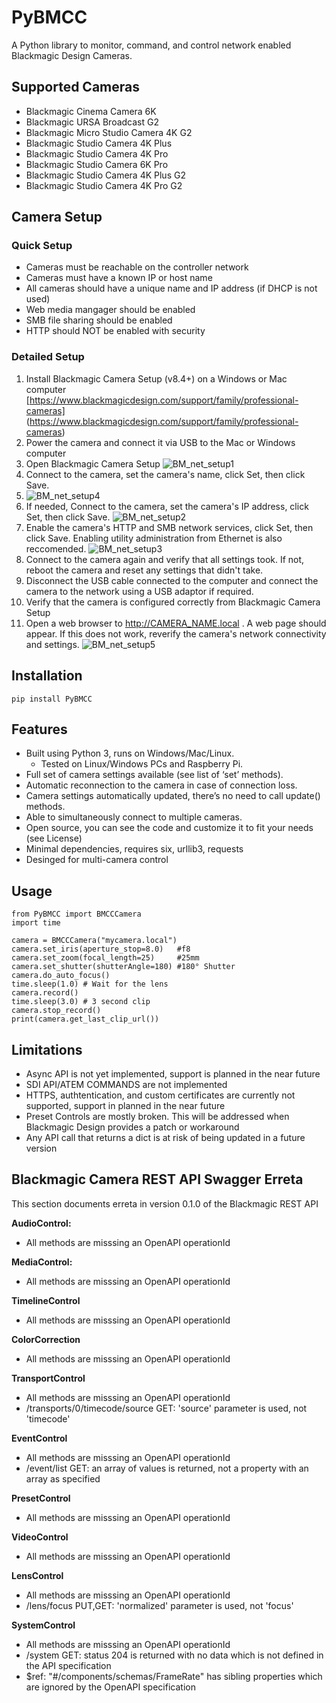 # PyBMCC

A Python library to monitor, command, and control network enabled Blackmagic Design Cameras.

## Supported Cameras
- Blackmagic Cinema Camera 6K
- Blackmagic URSA Broadcast G2
- Blackmagic Micro Studio Camera 4K G2
- Blackmagic Studio Camera 4K Plus
- Blackmagic Studio Camera 4K Pro
- Blackmagic Studio Camera 6K Pro
- Blackmagic Studio Camera 4K Plus G2
- Blackmagic Studio Camera 4K Pro G2

## Camera Setup

### Quick Setup
- Cameras must be reachable on the controller network
- Cameras must have a known IP or host name
- All cameras should have a unique name and IP address (if DHCP is not used)
- Web media mangager should be enabled
- SMB file sharing should be enabled
- HTTP should NOT be enabled with security

### Detailed Setup
1. Install Blackmagic Camera Setup (v8.4+) on a Windows or Mac computer [https://www.blackmagicdesign.com/support/family/professional-cameras] (https://www.blackmagicdesign.com/support/family/professional-cameras)
2. Power the camera and connect it via USB to the Mac or Windows computer
3. Open Blackmagic Camera Setup ![BM_net_setup1](doc/images/BM_net_setup1.png)
4. Connect to the camera, set the camera's name, click Set, then click Save.
5. ![BM_net_setup4](doc/images/BM_net_setup4.png)
5. If needed, Connect to the camera, set the camera's IP address, click Set, then click Save.
![BM_net_setup2](doc/images/BM_net_setup2.png)
6. Enable the camera's HTTP and SMB network services, click Set, then click Save. Enabling utility administration from Ethernet is also reccomended.
![BM_net_setup3](doc/images/BM_net_setup3.png)
7. Connect to the camera again and verify that all settings took. If not, reboot the camera and reset any settings that didn't take.
8. Disconnect the USB cable connected to the computer and connect the camera to the network using a USB adaptor if required.
9. Verify that the camera is configured correctly from Blackmagic Camera Setup
10. Open a web browser to http://CAMERA_NAME.local . A web page should appear. If this does not work, reverify the camera's network connectivity and settings.
![BM_net_setup5](doc/images/BM_net_setup5.png)

## Installation
    pip install PyBMCC
    
## Features
- Built using Python 3, runs on Windows/Mac/Linux.
    - Tested on Linux/Windows PCs and Raspberry Pi.
- Full set of camera settings available (see list of ‘set’ methods).
- Automatic reconnection to the camera in case of connection loss.
- Camera settings automatically updated, there’s no need to call update() methods.
- Able to simultaneously connect to multiple cameras.
- Open source, you can see the code and customize it to fit your needs (see License)
- Minimal dependencies, requires six, urllib3, requests
- Desinged for multi-camera control

## Usage

    from PyBMCC import BMCCCamera
    import time
    
    camera = BMCCCamera("mycamera.local")
    camera.set_iris(aperture_stop=8.0)   #f8
    camera.set_zoom(focal_length=25)     #25mm
    camera.set_shutter(shutterAngle=180) #180° Shutter   
    camera.do_auto_focus()
    time.sleep(1.0) # Wait for the lens
    camera.record()
    time.sleep(3.0) # 3 second clip
    camera.stop_record()
    print(camera.get_last_clip_url())

## Limitations
- Async API is not yet implemented, support is planned in the near future
- SDI API/ATEM COMMANDS are not implemented
- HTTPS, authtentication, and custom certificates are currently not supported, support in planned in the near future
- Preset Controls are mostly broken. This will be addressed when Blackmagic Design provides a patch or workaround
- Any API call that returns a dict is at risk of being updated in a future version

## Blackmagic Camera REST API Swagger Erreta

This section documents erreta in version 0.1.0 of the Blackmagic REST API

**AudioControl:**

- All methods are misssing an OpenAPI operationId

**MediaControl:**

- All methods are misssing an OpenAPI operationId

**TimelineControl**

- All methods are misssing an OpenAPI operationId

**ColorCorrection**

- All methods are misssing an OpenAPI operationId

**TransportControl**

- All methods are misssing an OpenAPI operationId
- /transports/0/timecode/source GET: 'source' parameter is used, not 'timecode'

**EventControl**

- All methods are misssing an OpenAPI operationId
- /event/list GET: an array of values is returned, not a property with an array as specified

**PresetControl**

- All methods are misssing an OpenAPI operationId

**VideoControl**

- All methods are misssing an OpenAPI operationId

**LensControl**

- All methods are misssing an OpenAPI operationId
- /lens/focus PUT,GET: 'normalized' parameter is used, not 'focus'

**SystemControl**

- All methods are misssing an OpenAPI operationId
- /system GET: status 204 is returned with no data which is not defined in the API specification
- $ref: "#/components/schemas/FrameRate" has sibling properties which are ignored by the OpenAPI specification
